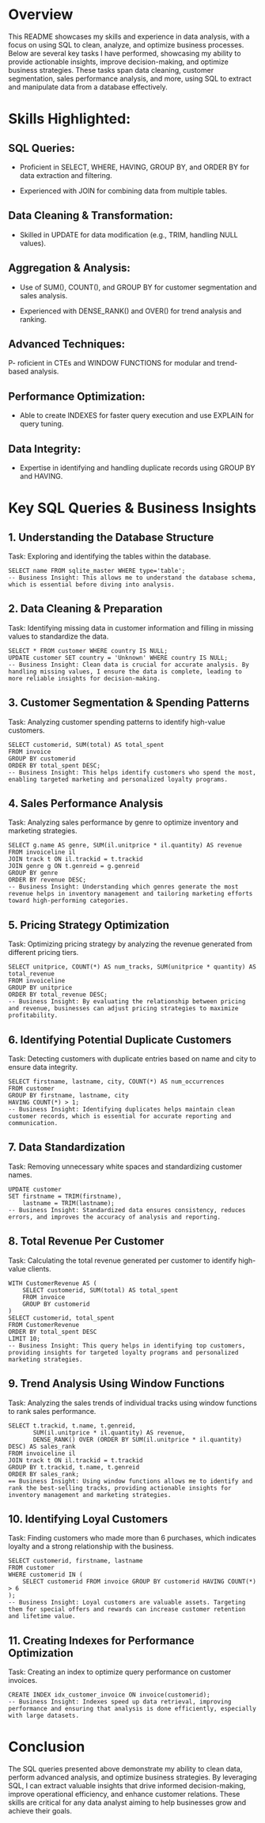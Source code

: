 # Overview
This README showcases my skills and experience in data analysis, with a focus on using SQL to clean, analyze, and optimize business processes. Below are several key tasks I have performed, showcasing my ability to provide actionable insights, improve decision-making, and optimize business strategies. These tasks span data cleaning, customer segmentation, sales performance analysis, and more, using SQL to extract and manipulate data from a database effectively.

# Skills Highlighted:
## SQL Queries:

- Proficient in SELECT, WHERE, HAVING, GROUP BY, and ORDER BY for data extraction and filtering.

- Experienced with JOIN for combining data from multiple tables.

## Data Cleaning & Transformation:

- Skilled in UPDATE for data modification (e.g., TRIM, handling NULL values).

## Aggregation & Analysis:

- Use of SUM(), COUNT(), and GROUP BY for customer segmentation and sales analysis.

- Experienced with DENSE_RANK() and OVER() for trend analysis and ranking.

## Advanced Techniques:

P- roficient in CTEs and WINDOW FUNCTIONS for modular and trend-based analysis.

## Performance Optimization:

- Able to create INDEXES for faster query execution and use EXPLAIN for query tuning.

## Data Integrity:

- Expertise in identifying and handling duplicate records using GROUP BY and HAVING.

# Key SQL Queries & Business Insights
## 1. Understanding the Database Structure
Task: Exploring and identifying the tables within the database.

```
SELECT name FROM sqlite_master WHERE type='table';
-- Business Insight: This allows me to understand the database schema, which is essential before diving into analysis.
```

## 2. Data Cleaning & Preparation
Task: Identifying missing data in customer information and filling in missing values to standardize the data.

```
SELECT * FROM customer WHERE country IS NULL;
UPDATE customer SET country = 'Unknown' WHERE country IS NULL;
-- Business Insight: Clean data is crucial for accurate analysis. By handling missing values, I ensure the data is complete, leading to more reliable insights for decision-making.
```

## 3. Customer Segmentation & Spending Patterns
Task: Analyzing customer spending patterns to identify high-value customers.

```
SELECT customerid, SUM(total) AS total_spent
FROM invoice
GROUP BY customerid
ORDER BY total_spent DESC;
-- Business Insight: This helps identify customers who spend the most, enabling targeted marketing and personalized loyalty programs.
```

## 4. Sales Performance Analysis
Task: Analyzing sales performance by genre to optimize inventory and marketing strategies.

```
SELECT g.name AS genre, SUM(il.unitprice * il.quantity) AS revenue
FROM invoiceline il
JOIN track t ON il.trackid = t.trackid
JOIN genre g ON t.genreid = g.genreid
GROUP BY genre
ORDER BY revenue DESC;
-- Business Insight: Understanding which genres generate the most revenue helps in inventory management and tailoring marketing efforts toward high-performing categories.
```

## 5. Pricing Strategy Optimization
Task: Optimizing pricing strategy by analyzing the revenue generated from different pricing tiers.

```
SELECT unitprice, COUNT(*) AS num_tracks, SUM(unitprice * quantity) AS total_revenue
FROM invoiceline
GROUP BY unitprice
ORDER BY total_revenue DESC;
-- Business Insight: By evaluating the relationship between pricing and revenue, businesses can adjust pricing strategies to maximize profitability.
```

## 6. Identifying Potential Duplicate Customers
Task: Detecting customers with duplicate entries based on name and city to ensure data integrity.

```
SELECT firstname, lastname, city, COUNT(*) AS num_occurrences
FROM customer
GROUP BY firstname, lastname, city
HAVING COUNT(*) > 1;
-- Business Insight: Identifying duplicates helps maintain clean customer records, which is essential for accurate reporting and communication.
```

## 7. Data Standardization
Task: Removing unnecessary white spaces and standardizing customer names.

```
UPDATE customer
SET firstname = TRIM(firstname),
    lastname = TRIM(lastname);
-- Business Insight: Standardized data ensures consistency, reduces errors, and improves the accuracy of analysis and reporting.
```

## 8. Total Revenue Per Customer
Task: Calculating the total revenue generated per customer to identify high-value clients.

```
WITH CustomerRevenue AS (
    SELECT customerid, SUM(total) AS total_spent
    FROM invoice
    GROUP BY customerid
)
SELECT customerid, total_spent
FROM CustomerRevenue
ORDER BY total_spent DESC
LIMIT 10;
-- Business Insight: This query helps in identifying top customers, providing insights for targeted loyalty programs and personalized marketing strategies.
```

## 9. Trend Analysis Using Window Functions
Task: Analyzing the sales trends of individual tracks using window functions to rank sales performance.

```
SELECT t.trackid, t.name, t.genreid,
       SUM(il.unitprice * il.quantity) AS revenue,
       DENSE_RANK() OVER (ORDER BY SUM(il.unitprice * il.quantity) DESC) AS sales_rank
FROM invoiceline il
JOIN track t ON il.trackid = t.trackid
GROUP BY t.trackid, t.name, t.genreid
ORDER BY sales_rank;
== Business Insight: Using window functions allows me to identify and rank the best-selling tracks, providing actionable insights for inventory management and marketing strategies.
```

## 10. Identifying Loyal Customers
Task: Finding customers who made more than 6 purchases, which indicates loyalty and a strong relationship with the business.

```
SELECT customerid, firstname, lastname
FROM customer
WHERE customerid IN (
    SELECT customerid FROM invoice GROUP BY customerid HAVING COUNT(*) > 6
);
-- Business Insight: Loyal customers are valuable assets. Targeting them for special offers and rewards can increase customer retention and lifetime value.
```

## 11. Creating Indexes for Performance Optimization
Task: Creating an index to optimize query performance on customer invoices.

```
CREATE INDEX idx_customer_invoice ON invoice(customerid);
-- Business Insight: Indexes speed up data retrieval, improving performance and ensuring that analysis is done efficiently, especially with large datasets.
```

# Conclusion
The SQL queries presented above demonstrate my ability to clean data, perform advanced analysis, and optimize business strategies. By leveraging SQL, I can extract valuable insights that drive informed decision-making, improve operational efficiency, and enhance customer relations. These skills are critical for any data analyst aiming to help businesses grow and achieve their goals.
